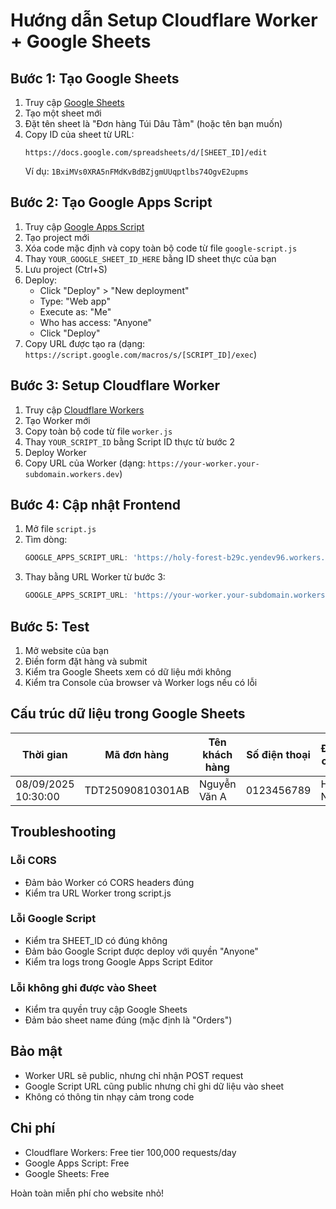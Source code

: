 # Hướng dẫn Setup Cloudflare Worker + Google Sheets

## Bước 1: Tạo Google Sheets

1. Truy cập [Google Sheets](https://sheets.google.com)
2. Tạo một sheet mới
3. Đặt tên sheet là "Đơn hàng Túi Dâu Tằm" (hoặc tên bạn muốn)
4. Copy ID của sheet từ URL:
   ```
   https://docs.google.com/spreadsheets/d/[SHEET_ID]/edit
   ```
   Ví dụ: `1BxiMVs0XRA5nFMdKvBdBZjgmUUqptlbs74OgvE2upms`

## Bước 2: Tạo Google Apps Script

1. Truy cập [Google Apps Script](https://script.google.com)
2. Tạo project mới
3. Xóa code mặc định và copy toàn bộ code từ file `google-script.js`
4. Thay `YOUR_GOOGLE_SHEET_ID_HERE` bằng ID sheet thực của bạn
5. Lưu project (Ctrl+S)
6. Deploy:
   - Click "Deploy" > "New deployment"
   - Type: "Web app"
   - Execute as: "Me"
   - Who has access: "Anyone"
   - Click "Deploy"
7. Copy URL được tạo ra (dạng: `https://script.google.com/macros/s/[SCRIPT_ID]/exec`)

## Bước 3: Setup Cloudflare Worker

1. Truy cập [Cloudflare Workers](https://workers.cloudflare.com)
2. Tạo Worker mới
3. Copy toàn bộ code từ file `worker.js`
4. Thay `YOUR_SCRIPT_ID` bằng Script ID thực từ bước 2
5. Deploy Worker
6. Copy URL của Worker (dạng: `https://your-worker.your-subdomain.workers.dev`)

## Bước 4: Cập nhật Frontend

1. Mở file `script.js`
2. Tìm dòng:
   ```javascript
   GOOGLE_APPS_SCRIPT_URL: 'https://holy-forest-b29c.yendev96.workers.dev',
   ```
3. Thay bằng URL Worker từ bước 3:
   ```javascript
   GOOGLE_APPS_SCRIPT_URL: 'https://your-worker.your-subdomain.workers.dev',
   ```

## Bước 5: Test

1. Mở website của bạn
2. Điền form đặt hàng và submit
3. Kiểm tra Google Sheets xem có dữ liệu mới không
4. Kiểm tra Console của browser và Worker logs nếu có lỗi

## Cấu trúc dữ liệu trong Google Sheets

| Thời gian | Mã đơn hàng | Tên khách hàng | Số điện thoại | Địa chỉ | Số lượng | Tổng tiền | Chữ trên túi | Ghi chú | Trạng thái |
|-----------|-------------|----------------|---------------|---------|----------|-----------|--------------|---------|------------|
| 08/09/2025 10:30:00 | TDT25090810301AB | Nguyễn Văn A | 0123456789 | Hà Nội | 2 | 78,000đ | Lộc | Giao sáng | Mới |

## Troubleshooting

### Lỗi CORS
- Đảm bảo Worker có CORS headers đúng
- Kiểm tra URL Worker trong script.js

### Lỗi Google Script
- Kiểm tra SHEET_ID có đúng không
- Đảm bảo Google Script được deploy với quyền "Anyone"
- Kiểm tra logs trong Google Apps Script Editor

### Lỗi không ghi được vào Sheet
- Kiểm tra quyền truy cập Google Sheets
- Đảm bảo sheet name đúng (mặc định là "Orders")

## Bảo mật

- Worker URL sẽ public, nhưng chỉ nhận POST request
- Google Script URL cũng public nhưng chỉ ghi dữ liệu vào sheet
- Không có thông tin nhạy cảm trong code

## Chi phí

- Cloudflare Workers: Free tier 100,000 requests/day
- Google Apps Script: Free
- Google Sheets: Free

Hoàn toàn miễn phí cho website nhỏ!

